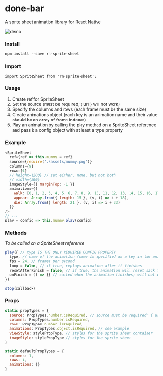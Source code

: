 # done-bar

A sprite sheet animation library for React Native

![demo](https://media.giphy.com/media/26vIfP6J2XiAl1VCw/giphy.gif)

### Install

`npm install --save rn-sprite-sheet`

### Import

`import SpriteSheet from 'rn-sprite-sheet';`

### Usage
1. Create ref for SpriteSheet
2. Set the source (must be required; { uri } will not work)
3. Specify the columns and rows (each frame must be the same size)
4. Create animations object (each key is an animation name and their value should be an array of frame indexes)
5. Play an animation by calling the play method on a SpriteSheet reference and pass it a config object with at least a type property

### Example
```javascript
<SpriteSheet
  ref={ref => this.mummy = ref}
  source={require('./assets/mummy.png')}
  columns={9}
  rows={6}
  // height={200} // set either, none, but not both
  // width={200}
  imageStyle={{ marginTop: -1 }}
  animations={{
    walk: [0, 1, 2, 3, 4, 5, 6, 7, 8, 9, 10, 11, 12, 13, 14, 15, 16, 17],
    appear: Array.from({ length: 15 }, (v, i) => i + 18),
    die: Array.from({ length: 21 }, (v, i) => i + 33)
  }}
/>
// ...
play = config => this.mummy.play(config)
```

### Methods
*To be called on a SpriteSheet reference*

```javascript
play({ // type IS THE ONLY REQUIRED CONFIG PROPERTY
  type, // name of the animation (name is specified as a key in the animation prop)
  fps = 24, // frames per second
  loop = false, // if true, replays animation after it finishes
  resetAfterFinish = false, // if true, the animation will reset back to the first frame when finished; else will remain on the last frame when finished
  onFinish = () => {} // called when the animation finishes; will not work when loop === true
})

stop(callback)
```

### Props

```javascript
static propTypes = {
  source: PropTypes.number.isRequired, // source must be required; { uri } will not work
  columns: PropTypes.number.isRequired,
  rows: PropTypes.number.isRequired,
  animations: PropTypes.object.isRequired, // see example
  viewStyle: stylePropType, // styles for the sprite sheet container
  imageStyle: stylePropType // styles for the sprite sheet
}

static defaultPropTypes = {
  columns: 1,
  rows: 1,
  animations: {}
}
```
